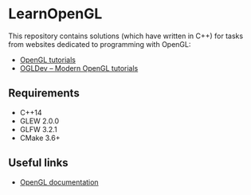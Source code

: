 # LearnOpenGL
This repository contains solutions (which have written in C++) for tasks from websites dedicated to programming with OpenGL:
- [OpenGL tutorials](http://www.opengl-tutorial.org/)
- [OGLDev – Modern OpenGL tutorials](http://ogldev.atspace.co.uk/)

Requirements
------------
- C++14
- GLEW 2.0.0
- GLFW 3.2.1
- CMake 3.6+

Useful links
------------
- [OpenGL documentation](https://www.opengl.org/documentation/)
